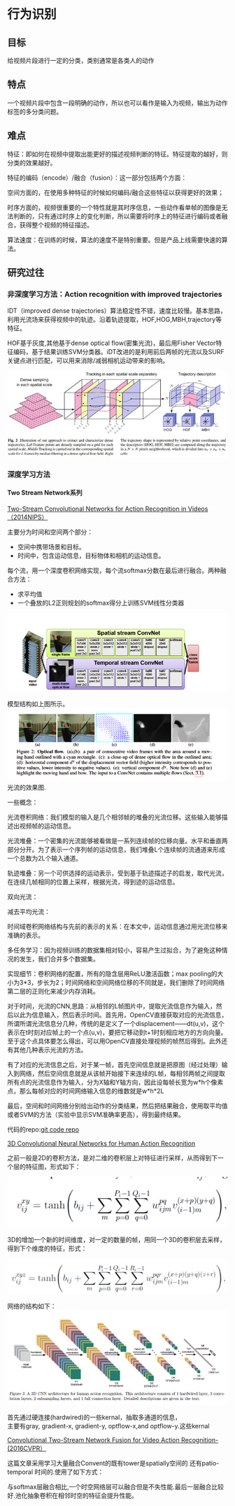 # 行为识别

## **目标**

给视频片段进行一定的分类，类别通常是各类人的动作

## **特点**

一个视频片段中包含一段明确的动作，所以也可以看作是输入为视频，输出为动作标签的多分类问题。

## **难点**

特征：即如何在视频中提取出能更好的描述视频判断的特征。特征提取的越好，则分类的效果越好。

特征的编码（encode）/融合（fusion）：这一部分包括两个方面：

空间方面的，在使用多种特征的时候如何编码/融合这些特征以获得更好的效果；

时序方面的，视频很重要的一个特性就是其时序信息，一些动作看单帧的图像是无法判断的，只有通过时序上的变化判断，所以需要将时序上的特征进行编码或者融合，获得整个视频的特征描述。

算法速度：在训练的时候，算法的速度不是特别重要。但是产品上线需要快速的算法。

## **研究过往**

### 非深度学习方法：Action recognition with improved trajectories

IDT（improved dense trajectories）算法稳定性不错，速度比较慢。基本思路，利用光流场来获得视频中的轨迹。沿着轨迹提取，HOF,HOG,MBH,trajectory等特征。

HOF基于灰度,其他基于dense optical flow\(密集光流\)，最后用Fisher Vector特征编码，基于结果训练SVM分类器。iDT改进的是利用前后两帧的光流以及SURF关键点进行匹配，可以用来消除/减弱相机运动带来的影响。

![](/assets/import.png)

### **深度学习方法**

#### Two Stream Network系列

[Two-Stream Convolutional Networks for Action Recognition in Videos （2014NIPS）](https://arxiv.org/pdf/1406.2199.pdf)

主要分为时间和空间两个部分：

* 空间中携带场景和目标。
* 时间中，包含运动信息，目标物体和相机的运动信息。

每个流，用一个深度卷积网络实现，每个流softmax分数在最后进行融合。两种融合方法：

* 求平均值
* 一个叠放的L2正则规划的softmax得分上训练SVM线性分类器

![](/assets/figure1.png)

模型结构如上图所示。![](/assets/figure2.png)光流的效果图.

一些概念：

光流卷积网络：我们模型的输入是几个相邻帧的堆叠的光流位移。这些输入能够描述出视频帧的运动信息。

光流堆叠：一个密集的光流能够被看做是一系列连续帧的位移向量。水平和垂直两部分分开。为了表示一个序列帧的运动信息，我们堆叠L个连续帧的流通道来形成一个总数为2L个输入通道。

轨迹堆叠：另一个可供选择的运动表示，受到基于轨迹描述子的启发，取代光流，在连续几帧相同的位置上采样，根据光流，得到迹的运动信息。

双向光流：

减去平均光流：

时间域卷积网络结构与先前的表示的关系：在本文中，运动信息通过用光流位移来准确的表示。

多任务学习：因为视频训练的数据集相对较小，容易产生过拟合，为了避免这种情况的发生，我们合并多个数据集。

实现细节：卷积网络的配置，所有的隐含层用ReLU激活函数；max pooling的大小为3\*3，步长为2；时间网络和空间网络位移的不同就是，我们删除了时间网络第二层的正则化来减少内存消耗。

对于时间，光流的CNN,思路：从相邻的L帧图片中，提取光流信息作为输入，然后以此为信息输入，然后表示时间。首先用，OpenCV直接获取对应的光流信息，所谓所谓光流信息分几种，传统的是定义了一个displacement——dt\(u,v\)，这个表示在t时刻对应帧上的一个点\(u,v\)，要把它移动到t+1时刻相应地方的方向向量。至于这个点具体要怎么得出，可以用OpenCV直接处理视频的帧然后得到。此外还有其他几种表示光流的方法。

有了对应的光流信息之后，对于某一帧，首先空间信息就是把原图（经过处理）输入到网络，然后空间信息就是从该帧开始接下来连续的L帧，每相邻两帧之间提取所有点的光流信息作为输入，分为X轴和Y轴方向，因此设每帧长宽为w\*h个像素点，那么每帧对应的时间网络输入信息的维数就是w\*h\*2L

最后，空间和时间网络分别给出动作的分类结果，然后把结果融合，使用取平均值或者SVM的方法（实验中显示SVM准确率更高），得到最终结果。

代码的repo:[git code repo](https://github.com/wadhwasahil/Video-Classification-2-Stream-CNN)

[3D Convolutional Neural Networks for Human Action Recognition](http://citeseerx.ist.psu.edu/viewdoc/download?doi=10.1.1.169.4046&rep=rep1&type=pdf)

之前一般是2D的卷积方法，是对二维的卷积层上对特征进行采样，从而得到下一个层的特征图，形式如下：

![](/assets/2d.png)

3D的增加一个新的时间维度，对一定的数量的帧，用同一个3D的卷积层去采样，得到下个维度的特征，形式：

![](/assets/3dconv.png)

网络的结构如下：![](/assets/3dconvstructure.png)

首先通过硬连接\(hardwired\)的一些kernal，抽取多通道的信息，  
主要有gray, gradient-x, gradient-y, optflow-x,and optflow-y.这些kernal

[Convolutional Two-Stream Network Fusion for Video Action Recognition-\(2016CVPR）](https://arxiv.org/pdf/1604.06573.pdf)



这篇文章采用学习大量融合Convent的既有tower是spatially空间的 还有patio-temporal 时间的.使用了如下方式：

与softmax层融合相比,一个时空网络层可以融合但是不失性能.最后一层融合比较好.池化抽象卷积在相邻时空的特征会提升性能。









